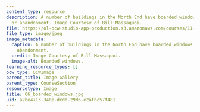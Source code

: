 ```yaml
---
content_type: resource
description: A number of buildings in the North End have boarded windows from fire
  or abandonment. Image Courtesy of Bill Massaquoi.
file: https://ol-ocw-studio-app-production.s3.amazonaws.com/courses/11-945-springfield-studio-fall-2005/a2be4713340edcdd29d6e2afbc57f481_06_boarded_windows.jpg
file_type: image/jpeg
image_metadata:
  caption: A number of buildings in the North End have boarded windows from fire or
    abandonment.
  credit: Image Courtesy of Bill Massaquoi.
  image-alt: Boarded windows.
learning_resource_types: []
ocw_type: OCWImage
parent_title: Image Gallery
parent_type: CourseSection
resourcetype: Image
title: 06_boarded_windows.jpg
uid: a2be4713-340e-dcdd-29d6-e2afbc57f481
---
```

